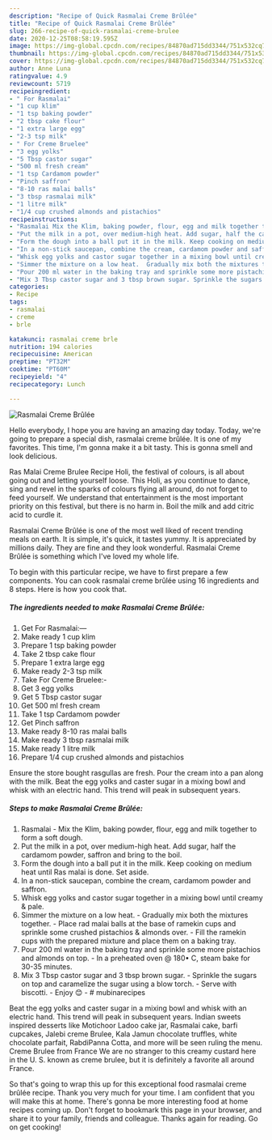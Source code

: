 ```yaml
---
description: "Recipe of Quick Rasmalai Creme Brûlée"
title: "Recipe of Quick Rasmalai Creme Brûlée"
slug: 266-recipe-of-quick-rasmalai-creme-brulee
date: 2020-12-25T08:58:19.595Z
image: https://img-global.cpcdn.com/recipes/84870ad715dd3344/751x532cq70/rasmalai-creme-brulee-recipe-main-photo.jpg
thumbnail: https://img-global.cpcdn.com/recipes/84870ad715dd3344/751x532cq70/rasmalai-creme-brulee-recipe-main-photo.jpg
cover: https://img-global.cpcdn.com/recipes/84870ad715dd3344/751x532cq70/rasmalai-creme-brulee-recipe-main-photo.jpg
author: Anne Luna
ratingvalue: 4.9
reviewcount: 5719
recipeingredient:
- " For Rasmalai"
- "1 cup klim"
- "1 tsp baking powder"
- "2 tbsp cake flour"
- "1 extra large egg"
- "2-3 tsp milk"
- " For Creme Bruelee"
- "3 egg yolks"
- "5 Tbsp castor sugar"
- "500 ml fresh cream"
- "1 tsp Cardamom powder"
- "Pinch saffron"
- "8-10 ras malai balls"
- "3 tbsp rasmalai milk"
- "1 litre milk"
- "1/4 cup crushed almonds and pistachios"
recipeinstructions:
- "Rasmalai Mix the Klim, baking powder, flour, egg and milk together to form a soft dough."
- "Put the milk in a pot, over medium-high heat. Add sugar, half the cardamom powder, saffron and bring to the boil."
- "Form the dough into a ball put it in the milk. Keep cooking on medium heat until Ras malai is done. Set aside."
- "In a non-stick saucepan, combine the cream, cardamom powder and saffron."
- "Whisk egg yolks and castor sugar together in a mixing bowl until creamy &amp; pale."
- "Simmer the mixture on a low heat.  Gradually mix both the mixtures together.  Place rad malai balls at the base of ramekin cups and sprinkle some crushed pistachios &amp; almonds over. Fill the ramekin cups with the prepared mixture and place them on a baking tray."
- "Pour 200 ml water in the baking tray and sprinkle some more pistachios and almonds on top. In a preheated oven @ 180• C, steam bake for 30-35 minutes."
- "Mix 3 Tbsp castor sugar and 3 tbsp brown sugar. Sprinkle the sugars on top and caramelize the sugar using a blow torch.  Serve with biscotti.  Enjoy 😊  # mubinarecipes"
categories:
- Recipe
tags:
- rasmalai
- creme
- brle

katakunci: rasmalai creme brle 
nutrition: 194 calories
recipecuisine: American
preptime: "PT32M"
cooktime: "PT60M"
recipeyield: "4"
recipecategory: Lunch

---
```



![Rasmalai Creme Brûlée](https://img-global.cpcdn.com/recipes/84870ad715dd3344/751x532cq70/rasmalai-creme-brulee-recipe-main-photo.jpg)

Hello everybody, I hope you are having an amazing day today. Today, we're going to prepare a special dish, rasmalai creme brûlée. It is one of my favorites. This time, I'm gonna make it a bit tasty. This is gonna smell and look delicious.

Ras Malai Creme Brulee Recipe Holi, the festival of colours, is all about going out and letting yourself loose. This Holi, as you continue to dance, sing and revel in the sparks of colours flying all around, do not forget to feed yourself. We understand that entertainment is the most important priority on this festival, but there is no harm in. Boil the milk and add citric acid to curdle it.

Rasmalai Creme Brûlée is one of the most well liked of recent trending meals on earth. It is simple, it's quick, it tastes yummy. It is appreciated by millions daily. They are fine and they look wonderful. Rasmalai Creme Brûlée is something which I've loved my whole life.


To begin with this particular recipe, we have to first prepare a few components. You can cook rasmalai creme brûlée using 16 ingredients and 8 steps. Here is how you cook that.

<!--inarticleads1-->

##### The ingredients needed to make Rasmalai Creme Brûlée:

1. Get  For Rasmalai:—
1. Make ready 1 cup klim
1. Prepare 1 tsp baking powder
1. Take 2 tbsp cake flour
1. Prepare 1 extra large egg
1. Make ready 2-3 tsp milk
1. Take  For Creme Bruelee:-
1. Get 3 egg yolks
1. Get 5 Tbsp castor sugar
1. Get 500 ml fresh cream
1. Take 1 tsp Cardamom powder
1. Get Pinch saffron
1. Make ready 8-10 ras malai balls
1. Make ready 3 tbsp rasmalai milk
1. Make ready 1 litre milk
1. Prepare 1/4 cup crushed almonds and pistachios


Ensure the store bought rasgullas are fresh. Pour the cream into a pan along with the milk. Beat the egg yolks and caster sugar in a mixing bowl and whisk with an electric hand. This trend will peak in subsequent years. 

<!--inarticleads2-->

##### Steps to make Rasmalai Creme Brûlée:

1. Rasmalai - Mix the Klim, baking powder, flour, egg and milk together to form a soft dough.
1. Put the milk in a pot, over medium-high heat. Add sugar, half the cardamom powder, saffron and bring to the boil.
1. Form the dough into a ball put it in the milk. Keep cooking on medium heat until Ras malai is done. Set aside.
1. In a non-stick saucepan, combine the cream, cardamom powder and saffron.
1. Whisk egg yolks and castor sugar together in a mixing bowl until creamy &amp; pale.
1. Simmer the mixture on a low heat.  - Gradually mix both the mixtures together.  - Place rad malai balls at the base of ramekin cups and sprinkle some crushed pistachios &amp; almonds over. - Fill the ramekin cups with the prepared mixture and place them on a baking tray.
1. Pour 200 ml water in the baking tray and sprinkle some more pistachios and almonds on top. - In a preheated oven @ 180• C, steam bake for 30-35 minutes.
1. Mix 3 Tbsp castor sugar and 3 tbsp brown sugar. - Sprinkle the sugars on top and caramelize the sugar using a blow torch.  - Serve with biscotti.  - Enjoy 😊  - # mubinarecipes


Beat the egg yolks and caster sugar in a mixing bowl and whisk with an electric hand. This trend will peak in subsequent years. Indian sweets inspired desserts like Motichoor Ladoo cake jar, Rasmalai cake, barfi cupcakes, Jalebi creme Brulee, Kala Jamun chocolate truffles, white chocolate parfait, RabdiPanna Cotta, and more will be seen ruling the menu. Creme Brulee from France We are no stranger to this creamy custard here in the U. S. known as creme brulee, but it is definitely a favorite all around France. 

So that's going to wrap this up for this exceptional food rasmalai creme brûlée recipe. Thank you very much for your time. I am confident that you will make this at home. There's gonna be more interesting food at home recipes coming up. Don't forget to bookmark this page in your browser, and share it to your family, friends and colleague. Thanks again for reading. Go on get cooking!
